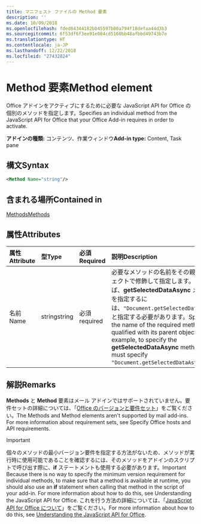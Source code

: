 ```yaml
---
title: マニフェスト ファイルの Method 要素
description: ''
ms.date: 10/09/2018
ms.openlocfilehash: fded84344182bb45597b00a794f18defaa44d3b3
ms.sourcegitcommit: 6f53df6f3ee91e084cd5160bb48afbbd49743b7e
ms.translationtype: HT
ms.contentlocale: ja-JP
ms.lasthandoff: 12/22/2018
ms.locfileid: "27432824"
---
```

# <a name="method-element"></a><span data-ttu-id="68b68-102">Method 要素</span><span class="sxs-lookup"><span data-stu-id="68b68-102">Method element</span></span>

<span data-ttu-id="68b68-103">Office アドインをアクティブにするために必要な JavaScript API for Office の個別のメソッドを指定します。</span><span class="sxs-lookup"><span data-stu-id="68b68-103">Specifies an individual method from the JavaScript API for Office that your Office Add-in requires in order to activate.</span></span>

<span data-ttu-id="68b68-104">**アドインの種類:** コンテンツ、作業ウィンドウ</span><span class="sxs-lookup"><span data-stu-id="68b68-104">**Add-in type:** Content, Task pane</span></span>

## <a name="syntax"></a><span data-ttu-id="68b68-105">構文</span><span class="sxs-lookup"><span data-stu-id="68b68-105">Syntax</span></span>

```XML
<Method Name="string"/>
```

## <a name="contained-in"></a><span data-ttu-id="68b68-106">含まれる場所</span><span class="sxs-lookup"><span data-stu-id="68b68-106">Contained in</span></span>

[<span data-ttu-id="68b68-107">Methods</span><span class="sxs-lookup"><span data-stu-id="68b68-107">Methods</span></span>](methods.md)

## <a name="attributes"></a><span data-ttu-id="68b68-108">属性</span><span class="sxs-lookup"><span data-stu-id="68b68-108">Attributes</span></span>

|<span data-ttu-id="68b68-109">**属性**</span><span class="sxs-lookup"><span data-stu-id="68b68-109">**Attribute**</span></span>|<span data-ttu-id="68b68-110">**型**</span><span class="sxs-lookup"><span data-stu-id="68b68-110">**Type**</span></span>|<span data-ttu-id="68b68-111">**必須**</span><span class="sxs-lookup"><span data-stu-id="68b68-111">**Required**</span></span>|<span data-ttu-id="68b68-112">**説明**</span><span class="sxs-lookup"><span data-stu-id="68b68-112">**Description**</span></span>|
|:-----|:-----|:-----|:-----|
|<span data-ttu-id="68b68-113">名前</span><span class="sxs-lookup"><span data-stu-id="68b68-113">Name</span></span>|<span data-ttu-id="68b68-114">string</span><span class="sxs-lookup"><span data-stu-id="68b68-114">string</span></span>|<span data-ttu-id="68b68-115">必須</span><span class="sxs-lookup"><span data-stu-id="68b68-115">required</span></span>|<span data-ttu-id="68b68-p101">必要なメソッドの名前をその親オブジェクトで修飾して指定します。たとえば、**getSelectedDataAsync** メソッドを指定するには、`"Document.getSelectedDataAsync"` と指定する必要があります。</span><span class="sxs-lookup"><span data-stu-id="68b68-p101">Specifies the name of the required method qualified with its parent object. For example, to specify the  **getSelectedDataAsync** method, you must specify `"Document.getSelectedDataAsync"`.</span></span>|

## <a name="remarks"></a><span data-ttu-id="68b68-118">解説</span><span class="sxs-lookup"><span data-stu-id="68b68-118">Remarks</span></span>

<span data-ttu-id="68b68-119">**Methods** と **Method** 要素はメール アドインではサポートされていません。要件セットの詳細については、「[Office のバージョンと要件セット](https://docs.microsoft.com/office/dev/add-ins/develop/office-versions-and-requirement-sets)」をご覧ください。</span><span class="sxs-lookup"><span data-stu-id="68b68-119">The  Methods and Method elements aren't supported by mail add-ins. For more information about requirement sets, see Specify Office hosts and API requirements.</span></span>

> [!IMPORTANT] 
> <span data-ttu-id="68b68-120">個々のメソッドの最小バージョン要件を指定する方法がないため、メソッドが実行時に使用可能であることを確認するには、そのメソッドをアドインのスクリプトで呼び出す際に、**if** ステートメントも使用する必要があります。</span><span class="sxs-lookup"><span data-stu-id="68b68-120">Important  Because there is no way to specify the minimum version requirement for individual methods, to make sure that a method is available at runtime, you should also use an  **if** statement when calling that method in the script of your add-in. For more information about how to do this, see Understanding the JavaScript API for Office.</span></span> <span data-ttu-id="68b68-121">これを行う方法の詳細については、「[JavaScript API for Office について](https://docs.microsoft.com/office/dev/add-ins/develop/understanding-the-javascript-api-for-office)」をご覧ください。</span><span class="sxs-lookup"><span data-stu-id="68b68-121">For more information about how to do this, see [Understanding the JavaScript API for Office](https://docs.microsoft.com/office/dev/add-ins/develop/understanding-the-javascript-api-for-office).</span></span>

